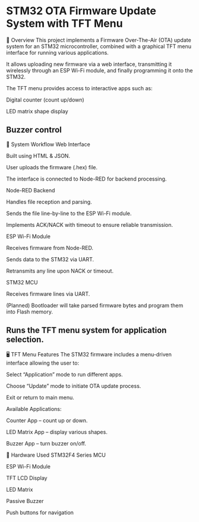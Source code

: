 # STM32 OTA Firmware Update System with TFT Menu

📌 Overview
This project implements a Firmware Over-The-Air (OTA) update system for an STM32 microcontroller, combined with a graphical TFT menu interface for running various applications.

It allows uploading new firmware via a web interface, transmitting it wirelessly through an ESP Wi-Fi module, and finally programming it onto the STM32.

The TFT menu provides access to interactive apps such as:

Digital counter (count up/down)

LED matrix shape display

Buzzer control
-----------------------------------------------------------------------------------------------------------------------------
🚀 System Workflow
Web Interface

Built using HTML & JSON.

User uploads the firmware (.hex) file.

The interface is connected to Node-RED for backend processing.

Node-RED Backend

Handles file reception and parsing.

Sends the file line-by-line to the ESP Wi-Fi module.

Implements ACK/NACK with timeout to ensure reliable transmission.

ESP Wi-Fi Module

Receives firmware from Node-RED.

Sends data to the STM32 via UART.

Retransmits any line upon NACK or timeout.

STM32 MCU

Receives firmware lines via UART.

(Planned) Bootloader will take parsed firmware bytes and program them into Flash memory.

Runs the TFT menu system for application selection.
-----------------------------------------------------------------------------------------------------------------------------
🖥️ TFT Menu Features
The STM32 firmware includes a menu-driven interface allowing the user to:

Select “Application” mode to run different apps.

Choose “Update” mode to initiate OTA update process.

Exit or return to main menu.

Available Applications:

Counter App – count up or down.

LED Matrix App – display various shapes.

Buzzer App – turn buzzer on/off.

🔧 Hardware Used
STM32F4 Series MCU

ESP Wi-Fi Module

TFT LCD Display

LED Matrix

Passive Buzzer

Push buttons for navigation
